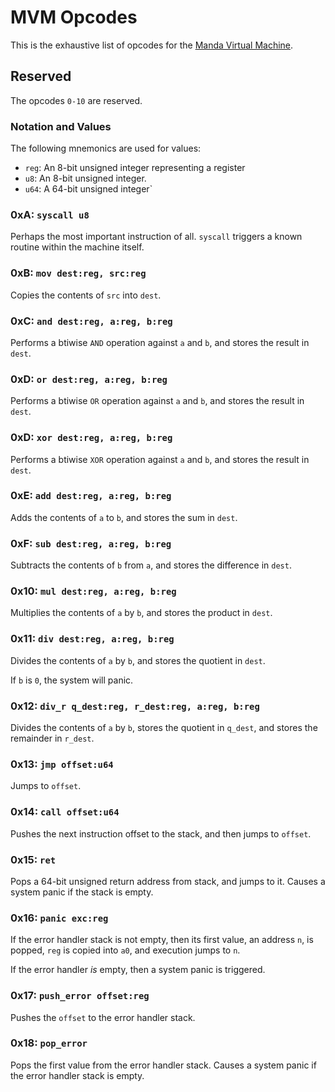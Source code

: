 # MVM Opcodes
This is the exhaustive list of opcodes for the
[Manda Virtual Machine](MACHINE.md).

## Reserved
The opcodes `0-10` are reserved.

### Notation and Values
The following mnemonics are used for values:
* `reg`: An 8-bit unsigned integer representing a register
* `u8`: An 8-bit unsigned integer.
* `u64`: A 64-bit unsigned integer`

### 0xA: `syscall u8`
Perhaps the most important instruction of all. `syscall` triggers a known routine within the
machine itself.

### 0xB: `mov dest:reg, src:reg`
Copies the contents of `src` into `dest`.

### 0xC: `and dest:reg, a:reg, b:reg`
Performs a btiwise `AND` operation against `a` and `b`, and stores the result in `dest`.


### 0xD: `or dest:reg, a:reg, b:reg`
Performs a btiwise `OR` operation against `a` and `b`, and stores the result in `dest`.


### 0xD: `xor dest:reg, a:reg, b:reg`
Performs a btiwise `XOR` operation against `a` and `b`, and stores the result in `dest`.

### 0xE: `add dest:reg, a:reg, b:reg`
Adds the contents of `a` to `b`, and stores the sum in `dest`.

### 0xF: `sub dest:reg, a:reg, b:reg`
Subtracts the contents of `b` from `a`, and stores the difference in `dest`.

### 0x10: `mul dest:reg, a:reg, b:reg`
Multiplies the contents of `a` by `b`, and stores the product in `dest`.

### 0x11: `div dest:reg, a:reg, b:reg`
Divides the contents of `a` by `b`, and stores the quotient in `dest`.

If `b` is `0`, the system will panic.

### 0x12: `div_r q_dest:reg, r_dest:reg, a:reg, b:reg`
Divides the contents of `a` by `b`, stores the quotient in `q_dest`, and stores the remainder in `r_dest`.

### 0x13: `jmp offset:u64`
Jumps to `offset`.

### 0x14: `call offset:u64`
Pushes the next instruction offset to the stack, and then jumps to `offset`.

### 0x15: `ret`
Pops a 64-bit unsigned return address from stack, and jumps to it.
Causes a system panic if the stack is empty.

### 0x16: `panic exc:reg`
If the error handler stack is not empty, then its first value, an address `n`, is popped,
`reg` is copied into `a0`, and execution jumps to `n`.

If the error handler *is* empty, then a system panic is triggered.

### 0x17: `push_error offset:reg`
Pushes the `offset` to the error handler stack.

### 0x18: `pop_error`
Pops the first value from the error handler stack. Causes a system panic if the error handler stack is empty.
